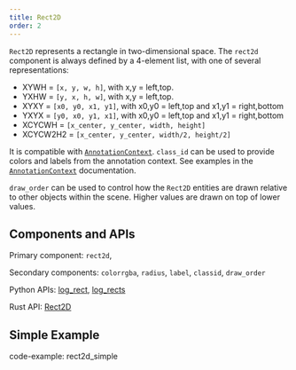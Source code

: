 ```yaml
---
title: Rect2D
order: 2
---
```

`Rect2D` represents a rectangle in two-dimensional space. The `rect2d` component is always defined by a 4-element list,
with one of several representations:
* XYWH = `[x, y, w, h]`, with x,y = left,top.
* YXHW = `[y, x, h, w]`, with x,y = left,top.
* XYXY = `[x0, y0, x1, y1]`, with x0,y0 = left,top and x1,y1 = right,bottom
* YXYX = `[y0, x0, y1, x1]`, with x0,y0 = left,top and x1,y1 = right,bottom
* XCYCWH = `[x_center, y_center, width, height]`
* XCYCW2H2 = `[x_center, y_center, width/2, height/2]`


It is compatible with [`AnnotationContext`](../../concepts/annotation-context.md). `class_id` can be used to provide
colors and labels from the annotation context. See examples in the
[`AnnotationContext`](../../concepts/annotation-context.md) documentation.

`draw_order` can be used to control how the `Rect2D` entities are drawn relative to other objects within the scene. Higher values are drawn on top of lower values.

## Components and APIs
Primary component: `rect2d`,

Secondary components: `colorrgba`, `radius`, `label`, `classid`, `draw_order`

Python APIs: [log_rect](https://ref.rerun.io/docs/python/latest/common/spatial_primitives/#rerun.log_rect), [log_rects](https://ref.rerun.io/docs/python/latest/common/spatial_primitives/#rerun.log_rects)

Rust API: [Rect2D](https://docs.rs/rerun/latest/rerun/components/enum.Rect2D.html)

## Simple Example

code-example: rect2d_simple

<picture>
  <source media="(max-width: 480px)" srcset="https://static.rerun.io/2e655eb2d5381bbf0328b65d80fa5be29c052bdb_rect2d_simple_480w.png">
  <source media="(max-width: 768px)" srcset="https://static.rerun.io/5f7135b0ea74ae93380fe74428abb2f2da638a7a_rect2d_simple_768w.png">
  <source media="(max-width: 1024px)" srcset="https://static.rerun.io/842be4a57ac5fd89e07e98cc31243a475a3f17c8_rect2d_simple_1024w.png">
  <source media="(max-width: 1200px)" srcset="https://static.rerun.io/c61c9e843a7d1c92f15001d6cdc8cba17c6b13a8_rect2d_simple_1200w.png">
  <img src="https://static.rerun.io/8c06df0ca7e336f76a9ae933017e00493516d13b_rect2d_simple_full.png" alt="">
</picture>
